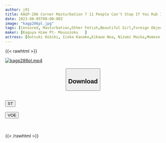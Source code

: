 ```yaml
---
author: j91
title: KAGP-286 Corner Masturbation 7 11 People Can't Stop If You Rub It
date: 2023-08-05T00:00:00Z
image: "kagp286pl.jpg"
tags: [Censored, Masturbation,Other Fetish,Beautiful Girl,Foreign Objects	]
maker: [Kaguya Hime Pt- Mousozoku   ]
actress: [Ootsuki Hibiki, Iioka Kanako,Eikawa Noa, Nizumi Maika,Momose Asuka, Satsuki Ena, Kawakita Meisa, Kuramoto Sumire, Ohana Non, Misakino Manatsu ]
---
```



{{< rawhtml >}}

<div class="video" data-videoid="lwXw0O3VykH70aX">
    <a href="javascript:;">
        <img src="https://my.j91.asia/posts/kagp286pl/kagp286pl.jpg" width="WIDTH" height="HEIGHT" alt="kagp286pl.mp4" loading="lazy">
    </a>
</div>

<script type="text/javascript" src="https://j91.asia/asset/on-demand-st.js"></script>

<br>
  <link rel="stylesheet" href="https://j91.asia/asset/bs5.css">
  
  <center>
  <button class="btn btn-primary" type="button" data-bs-toggle="collapse" data-bs-target=".multi-collapse" aria-expanded="false" aria-controls="multiCollapseExample1 multiCollapseExample2"><h2>Download</h2></button></center>
</p>
<div class="row">
  <div class="col">
    <div class="collapse multi-collapse" id="multiCollapseExample1">
      <div class="card card-body">
	      	      <br>
<div class="buttons">  
<a href="https://streamtape.to/v/lwXw0O3VykH70aX"><button class="btn-hover color-3"><i class="fa fa-download"></i> ST</button></a></div>
    </div>
  </div>
</div>
  <div class="col">
    <div class="collapse multi-collapse" id="multiCollapseExample2">
      <div class="card card-body">
	      <br>
<div class="buttons">
    <a href="https://voe.sx/tv7g4j4hsecm"><button class="btn-hover color-9"><i class="fa fa-download"></i> VOE</button></a></div>
<br><br>
      </div>
    </div>
  </div>
</div>

{{< /rawhtml >}}
